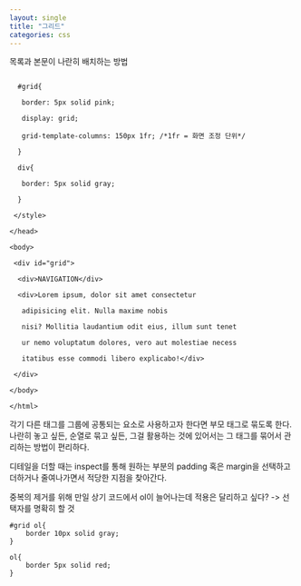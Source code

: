 ```yaml
---
layout: single
title: "그리드"
categories: css
---
```


목록과 본문이 나란히 배치하는 방법


```

  #grid{

   border: 5px solid pink;

   display: grid;

   grid-template-columns: 150px 1fr; /*1fr = 화면 조정 단위*/

  }

  div{

   border: 5px solid gray;

  }

 </style>

</head>

<body>

 <div id="grid">

  <div>NAVIGATION</div>

  <div>Lorem ipsum, dolor sit amet consectetur

   adipisicing elit. Nulla maxime nobis

   nisi? Mollitia laudantium odit eius, illum sunt tenet

   ur nemo voluptatum dolores, vero aut molestiae necess

   itatibus esse commodi libero explicabo!</div>

 </div>

</body>

</html>
```

각기 다른 태그를 그룹에 공통되는 요소로 사용하고자 한다면 부모 태그로 묶도록 한다.
나란히 놓고 싶든, 순열로 묶고 싶든, 그걸 활용하는 것에 있어서는 그 태그를 묶어서 관리하는 방법이 편리하다.

디테일을 더할 때는 inspect를 통해 원하는 부분의 padding 혹은 margin을 선택하고 더하거나 줄여나가면서 적당한 지점을 찾아간다.

중복의 제거를 위해 만일 상기 코드에서 ol이 늘어나는데 적용은 달리하고 싶다?
-> 선택자를 명확히 할 것
```
#grid ol{
	border 10px solid gray;
}

ol{
	border 5px solid red;
}
```
